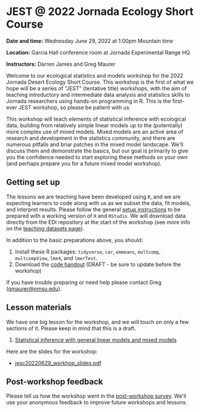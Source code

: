 # JEST @ 2022 Jornada Ecology Short Course

**Date and time:** Wednesday June 29, 2022 at 1:00pm Mountain time

**Location:** Garcia Hall conference room at Jornada Experimental Range HQ

**Instructors:** Darren James and Greg Maurer

Welcome to our ecological statistics and models workshop for the 2022 Jornada Desert Ecology Short Course. This workshop is the first of what we hope will be a series of "JEST" (tentative title) workshops, with the aim of teaching introductory and intermediate data analysis and statistics skills to Jornada researchers using hands-on programming in R. This is the first-ever JEST workshop, so please be patient with us.

This workshop will teach elements of statistical inference with ecological data, building from relatively simple linear models up to the (potentially) more complex use of mixed models. Mixed models are an active area of research and development in the statistics community, and there are numerous pitfalls and briar patches in the mixed model landscape. We'll discuss them and demonstrate the basics, but our goal is primarily to give you the confidence needed to start exploring these methods on your own (and perhaps prepare you for a future mixed model workshop).

## Getting set up

The lessons we are teaching have been developed using `R`, and we are expecting learners to code along with us as we subset the data, fit models, and interpret results. Please follow the general [setup instructions](../../html/setup.html) to be prepared with a working version of `R` and `RStudio`. We will download data directly from the EDI repository at the start of the workshop (see more info on the [teaching datasets page](../../html/teaching-datasets.html)). 

In addition to the basic preparations above, you should:

1. Install these R packages: `tidyverse`, `car`, `emmeans`, `multcomp`, `multcompView`, `lme4`, and `lmerTest`.
2. Download the [code handout](./jesc-code-handout.R) (DRAFT - be sure to update before the workshop)

If you have trouble preparing or need help please contact Greg (<gmaurer@nmsu.edu>).

## Lesson materials

We have one big lesson for the workshop, and we will touch on only a few sections of it. Please keep in mind that this is a draft.

1. [Statistical inference with general linear models and mixed models](../../html/statistical-inference-linear-and-mixed.html)

Here are the slides for the workshop:

* [jesc20220629_workhop_slides.pdf](jesc20220629_workhop_slides.pdf)

## Post-workshop feedback

Please tell us how the workshop went in the [post-workshop survey](https://docs.google.com/forms/d/e/1FAIpQLSezgQ6rsMzvnX7Cg-ohMtkjCDPyQjPK31zVevGMPWKn-9gaoQ/viewform?usp=sf_link). We'll use your anonymous feedback to improve future workshops and lessons.
